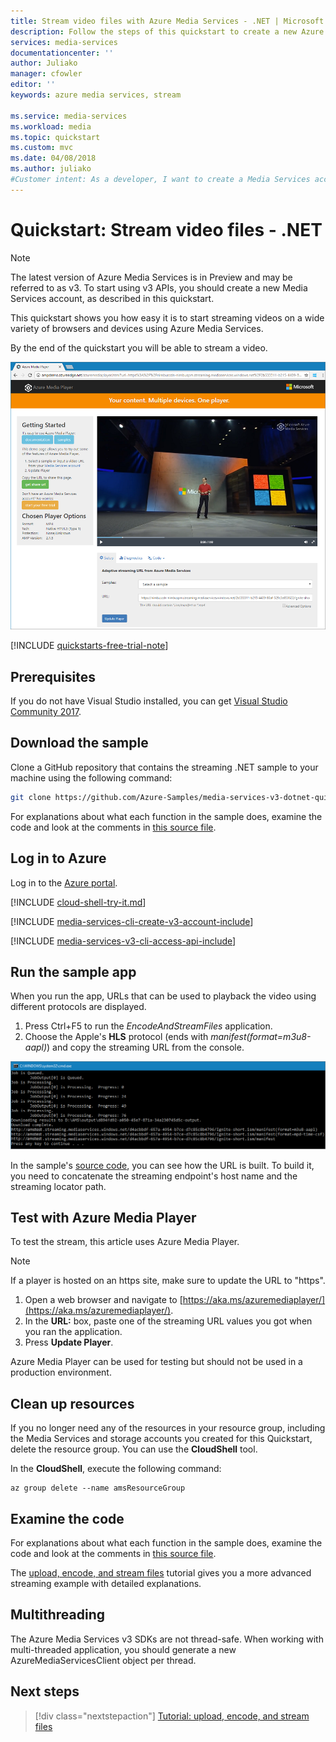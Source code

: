```yaml
---
title: Stream video files with Azure Media Services - .NET | Microsoft Docs
description: Follow the steps of this quickstart to create a new Azure Media Services account, encode a file, and stream it to Azure Media Player.
services: media-services
documentationcenter: ''
author: Juliako
manager: cfowler
editor: ''
keywords: azure media services, stream

ms.service: media-services
ms.workload: media
ms.topic: quickstart
ms.custom: mvc
ms.date: 04/08/2018
ms.author: juliako
#Customer intent: As a developer, I want to create a Media Services account so that I can store, encrypt, encode, manage, and stream media content in Azure.
---
```


# Quickstart: Stream video files - .NET

> [!NOTE]
> The latest version of Azure Media Services is in Preview and may be referred to as v3. To start using v3 APIs, you should create a new Media Services account, as described in this quickstart. 

This quickstart shows you how easy it is to start streaming videos on a wide variety of browsers and devices using Azure Media Services. 

By the end of the quickstart you will be able to stream a video.  

![Play the video](./media/stream-files-dotnet-quickstart/final-video.png)

[!INCLUDE [quickstarts-free-trial-note](../../../includes/quickstarts-free-trial-note.md)]

## Prerequisites

If you do not have Visual Studio installed, you can get [Visual Studio Community 2017](https://www.visualstudio.com/thank-you-downloading-visual-studio/?sku=Community&rel=15).

## Download the sample

Clone a GitHub repository that contains the streaming .NET sample to your machine using the following command:  

 ```bash
 git clone https://github.com/Azure-Samples/media-services-v3-dotnet-quickstarts.git
 ```

For explanations about what each function in the sample does, examine the code and look at the comments in [this source file](https://github.com/Azure-Samples/media-services-v3-dotnet-quickstarts/blob/master/AMSV3Quickstarts/EncodeAndStreamFiles/Program.cs).

## Log in to Azure

Log in to the [Azure portal](http://portal.azure.com).

[!INCLUDE [cloud-shell-try-it.md](../../../includes/cloud-shell-try-it.md)]

[!INCLUDE [media-services-cli-create-v3-account-include](../../../includes/media-services-cli-create-v3-account-include.md)]

[!INCLUDE [media-services-v3-cli-access-api-include](../../../includes/media-services-v3-cli-access-api-include.md)]

## Run the sample app

When you run the app, URLs that can be used to playback the video using different protocols are displayed. 

1. Press Ctrl+F5 to run the *EncodeAndStreamFiles* application.
2. Choose the Apple's **HLS** protocol (ends with *manifest(format=m3u8-aapl)*) and copy the streaming URL from the console.

![Output](./media/stream-files-tutorial-with-api/output.png)

In the sample's [source code](https://github.com/Azure-Samples/media-services-v3-dotnet-quickstarts/blob/master/AMSV3Quickstarts/EncodeAndStreamFiles/Program.cs), you can see how the URL is built. To build it, you need to concatenate the streaming endpoint's host name and the streaming locator path.  

## Test with Azure Media Player

To test the stream, this article uses Azure Media Player. 

> [!NOTE]
> If a player is hosted on an https site, make sure to update the URL to "https".

1. Open a web browser and navigate to [https://aka.ms/azuremediaplayer/](https://aka.ms/azuremediaplayer/).
2. In the **URL:** box, paste one of the streaming URL values you got when you ran the application. 
3. Press **Update Player**.

Azure Media Player can be used for testing but should not be used in a production environment. 

## Clean up resources

If you no longer need any of the resources in your resource group, including the Media Services and storage accounts you created for this Quickstart, delete the resource group. You can use the **CloudShell** tool.

In the **CloudShell**, execute the following command:

```azurecli-interactive
az group delete --name amsResourceGroup
```

## Examine the code

For explanations about what each function in the sample does, examine the code and look at the comments in [this source file](https://github.com/Azure-Samples/media-services-v3-dotnet-quickstarts/blob/master/AMSV3Quickstarts/EncodeAndStreamFiles/Program.cs).

The [upload, encode, and stream files](stream-files-tutorial-with-api.md) tutorial gives you a more advanced streaming example with detailed explanations. 

## Multithreading

The Azure Media Services v3 SDKs are not thread-safe. When working with multi-threaded application, you should generate a new  AzureMediaServicesClient object per thread.

## Next steps

> [!div class="nextstepaction"]
> [Tutorial: upload, encode, and stream files](stream-files-tutorial-with-api.md)
